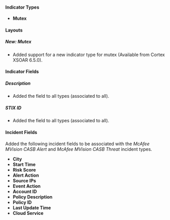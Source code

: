 
#### Indicator Types
- **Mutex**

#### Layouts
##### New: Mutex
- Added support for a new indicator type for mutex (Available from Cortex XSOAR 6.5.0).

#### Indicator Fields
##### Description
- Added the field to all types (associated to all).

##### STIX ID
- Added the field to all types (associated to all).
#### Incident Fields
Added the following incident fields to be associated with the *McAfee MVision CASB Alert* and *McAfee MVision CASB Threat* incident types.
- **City**
- **Start Time**
- **Risk Score**
- **Alert Action**
- **Source IPs**
- **Event Action**
- **Account ID**
- **Policy Description**
- **Policy ID**
- **Last Update Time**
- **Cloud Service**
